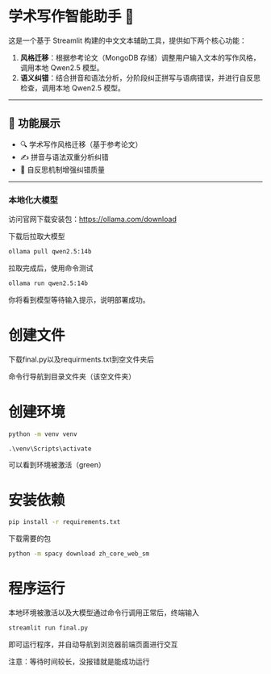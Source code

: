 # 学术写作智能助手 📝

这是一个基于 Streamlit 构建的中文文本辅助工具，提供如下两个核心功能：

1. **风格迁移**：根据参考论文（MongoDB 存储）调整用户输入文本的写作风格，调用本地 Qwen2.5 模型。
2. **语义纠错**：结合拼音和语法分析，分阶段纠正拼写与语病错误，并进行自反思检查，调用本地 Qwen2.5 模型。

---

## 🚀 功能展示

- 🔍 学术写作风格迁移（基于参考论文）
- ✍️ 拼音与语法双重分析纠错
- 🧠 自反思机制增强纠错质量

---
### 本地化大模型
 访问官网下载安装包：https://ollama.com/download
 
 下载后拉取大模型
 ```bash
ollama pull qwen2.5:14b
```
拉取完成后，使用命令测试
```bash
ollama run qwen2.5:14b
```
你将看到模型等待输入提示，说明部署成功。
# 创建文件
下载final.py以及requirments.txt到空文件夹后

命令行导航到目录文件夹（该空文件夹）

# 创建环境
```bash
python -m venv venv
```
```bansh
.\venv\Scripts\activate
```
可以看到环境被激活（green）
# 安装依赖
```bash
pip install -r requirements.txt
```
下载需要的包
```bash
python -m spacy download zh_core_web_sm
```
# 程序运行
本地环境被激活以及大模型通过命令行调用正常后，终端输入
```bash
streamlit run final.py
```
即可运行程序，并自动导航到浏览器前端页面进行交互

注意：等待时间较长，没报错就是能成功运行
